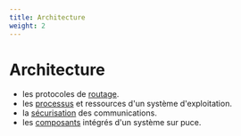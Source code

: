 ```yaml
---
title: Architecture
weight: 2
---
```


# Architecture

* les protocoles de [routage](routage).
* les [processus](processus) et ressources d'un système d'exploitation.
* la [sécurisation](securisation) des communications.
* les [composants](composants) intégrés d'un système sur puce.
